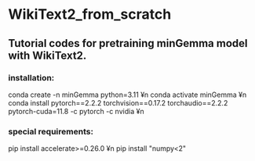 # WikiText2_from_scratch
## Tutorial codes for pretraining minGemma model with WikiText2.

### installation:
conda create -n minGemma python=3.11 ¥n
conda activate minGemma ¥n
conda install pytorch==2.2.2 torchvision==0.17.2 torchaudio==2.2.2 pytorch-cuda=11.8 -c pytorch -c nvidia ¥n

### special requirements:
pip install accelerate>=0.26.0 ¥n
pip install "numpy<2"
